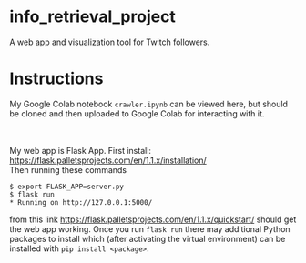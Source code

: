 # info_retrieval_project
A web app and visualization tool for Twitch followers. 

# Instructions
My Google Colab notebook `crawler.ipynb` can be viewed here, but should be cloned and then uploaded to
Google Colab for interacting with it.  <br><br><br>

My web app is Flask App. First install: https://flask.palletsprojects.com/en/1.1.x/installation/ <br>
Then running these commands
```
$ export FLASK_APP=server.py
$ flask run
* Running on http://127.0.0.1:5000/
```
   
 from this link https://flask.palletsprojects.com/en/1.1.x/quickstart/ should get the web app working. 
 Once you run `flask run` there may additional Python packages to install which (after activating the 
 virtual environment) can be installed with `pip install <package>`.
